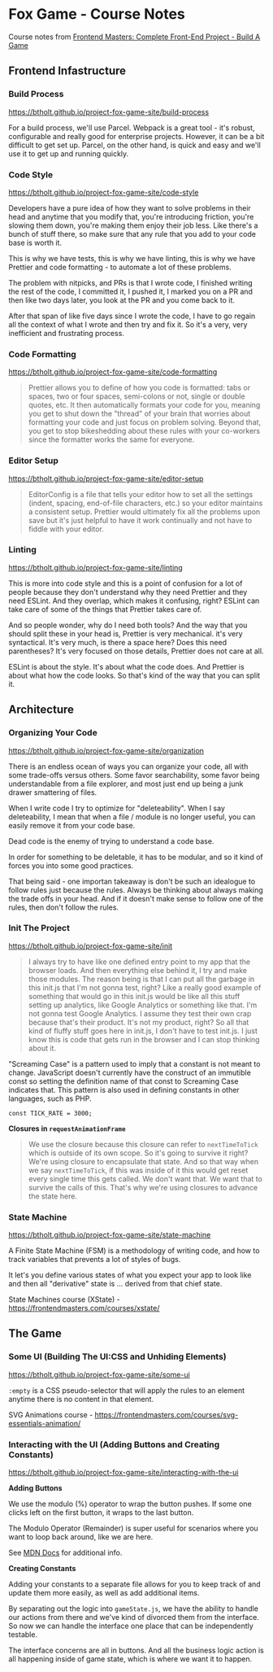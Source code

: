 # Fox Game - Course Notes

Course notes from [Frontend Masters: Complete Front-End Project - Build A Game](https://frontendmasters.com/courses/front-end-game)

## Frontend Infastructure

### Build Process

https://btholt.github.io/project-fox-game-site/build-process

For a build process, we'll use Parcel. Webpack is a great tool - it's robust, configurable and really good for enterprise projects. However, it can be a bit difficult to get set up. Parcel, on the other hand, is quick and easy and we'll use it to get up and running quickly.

### Code Style

https://btholt.github.io/project-fox-game-site/code-style

Developers have a pure idea of how they want to solve problems in their head and anytime that you modify that, you're introducing friction, you're slowing them down, you're making them enjoy their job less. Like there's a bunch of stuff there, so make sure that any rule that you add to your code base is worth it.

This is why we have tests, this is why we have linting, this is why we have Prettier and code formatting - to automate a lot of these problems.

The problem with nitpicks, and PRs is that I wrote code, I finished writing the rest of the code, I committed it, I pushed it, I marked you on a PR and then like two days later, you look at the PR and you come back to it.

After that span of like five days since I wrote the code, I have to go regain all the context of what I wrote and then try and fix it. So it's a very, very inefficient and frustrating process.

### Code Formatting

https://btholt.github.io/project-fox-game-site/code-formatting

> Prettier allows you to define of how you code is formatted: tabs or spaces, two or four spaces, semi-colons or not, single or double quotes, etc. It then automatically formats your code for you, meaning you get to shut down the "thread" of your brain that worries about formatting your code and just focus on problem solving. Beyond that, you get to stop bikeshedding about these rules with your co-workers since the formatter works the same for everyone.

### Editor Setup

https://btholt.github.io/project-fox-game-site/editor-setup

> EditorConfig is a file that tells your editor how to set all the settings (indent, spacing, end-of-file characters, etc.) so your editor maintains a consistent setup. Prettier would ultimately fix all the problems upon save but it's just helpful to have it work continually and not have to fiddle with your editor.

### Linting

https://btholt.github.io/project-fox-game-site/linting

This is more into code style and this is a point of confusion for a lot of people because they don't understand why they need Prettier and they need ESLint. And they overlap, which makes it confusing, right? ESLint can take care of some of the things that Prettier takes care of.

And so people wonder, why do I need both tools? And the way that you should split these in your head is, Prettier is very mechanical. it's very syntactical. It's very much, is there a space here? Does this need parentheses? It's very focused on those details, Prettier does not care at all.

ESLint is about the style. It's about what the code does. And Prettier is about what how the code looks. So that's kind of the way that you can split it.

## Architecture

### Organizing Your Code

https://btholt.github.io/project-fox-game-site/organization

There is an endless ocean of ways you can organize your code, all with some trade-offs versus others. Some favor searchability, some favor being understandable from a file explorer, and most just end up being a junk drawer smattering of files.

When I write code I try to optimize for "deleteability". When I say deleteability, I mean that when a file / module is no longer useful, you can easily remove it from your code base.

Dead code is the enemy of trying to understand a code base.

In order for something to be deletable, it has to be modular, and so it kind of forces you into some good practices.

That being said - one importan takeaway is don't be such an idealogue to follow rules just because the rules. Always be thinking about always making the trade offs in your head. And if it doesn't make sense to follow one of the rules, then don't follow the rules.

### Init The Project

https://btholt.github.io/project-fox-game-site/init

>  I always try to have like one defined entry point to my app that the browser loads. And then everything else behind it, I try and make those modules. The reason being is that I can put all the garbage in this init.js that I'm not gonna test, right? Like a really good example of something that would go in this init.js would be like all this stuff setting up analytics, like Google Analytics or something like that. I'm not gonna test Google Analytics. I assume they test their own crap because that's their product. It's not my product, right? So all that kind of fluffy stuff goes here in init.js, I don't have to test init.js. I just know this is code that gets run in the browser and I can stop thinking about it.

"Screaming Case" is a pattern used to imply that a constant is not meant to change. JavaScript doesn't currently have the construct of an immutible const so setting the definition name of that const to Screaming Case indicates that. This pattern is also used in defining constants in other languages, such as PHP.

```
const TICK_RATE = 3000;
```

**Closures in `requestAnimationFrame`**

> We use the closure because this closure can refer to `nextTimeToTick` which is outside of its own scope. So it's going to survive it right? We're using closure to encapsulate that state. And so that way when we say `nextTimeToTick`, if this was inside of it this would get reset every single time this gets called. We don't want that. We want that to survive the calls of this. That's why we're using closures to advance the state here.

### State Machine

https://btholt.github.io/project-fox-game-site/state-machine

A Finite State Machine (FSM) is a methodology of writing code, and how to track variables that prevents a lot of styles of bugs. 

It let's you define various states of what you expect your app to look like and then all "derivative" state is … derived from that chief state.

State Machines course (XState) - https://frontendmasters.com/courses/xstate/

## The Game

### Some UI (Building The UI:CSS and Unhiding Elements)

https://btholt.github.io/project-fox-game-site/some-ui

`:empty` is a CSS pseudo-selector that will apply the rules to an element anytime there is no content in that element.

SVG Animations course - https://frontendmasters.com/courses/svg-essentials-animation/

### Interacting with the UI (Adding Buttons and Creating Constants)

https://btholt.github.io/project-fox-game-site/interacting-with-the-ui

**Adding Buttons**

We use the modulo (%) operator to wrap the button pushes. If some one clicks left on the first button, it wraps to the last button.

The Modulo Operator (Remainder) is super useful for scenarios where you want to loop back around, like we are here.

See [MDN Docs](https://developer.mozilla.org/en-US/docs/Web/JavaScript/Reference/Operators/Remainder) for additional info.

**Creating Constants**

Adding your constants to a separate file allows for you to keep track of and update them more easily, as well as add additional items.

By separating out the logic into `gameState.js`, we have the ability to handle our actions from there and we've kind of divorced them from the interface. So now we can handle the interface one place that can be independently testable.

The interface concerns are all in buttons. And all the business logic action is all happening inside of game state, which is where we want it to happen.

